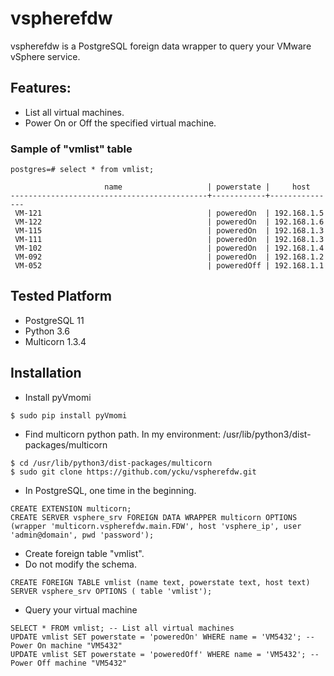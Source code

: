 # vspherefdw
vspherefdw is a PostgreSQL foreign data wrapper to query your VMware vSphere service.

## Features:
- List all virtual machines.
- Power On or Off the specified virtual machine.

### Sample of "vmlist" table
```
postgres=# select * from vmlist;

                     name                   | powerstate |     host
--------------------------------------------+------------+---------------
 VM-121                                     | poweredOn  | 192.168.1.5
 VM-122                                     | poweredOn  | 192.168.1.6
 VM-115                                     | poweredOn  | 192.168.1.3
 VM-111                                     | poweredOn  | 192.168.1.3
 VM-102                                     | poweredOn  | 192.168.1.4
 VM-092                                     | poweredOn  | 192.168.1.2
 VM-052                                     | poweredOff | 192.168.1.1
```
## Tested Platform
- PostgreSQL 11
- Python 3.6
- Multicorn 1.3.4

## Installation
- Install pyVmomi
```
$ sudo pip install pyVmomi
```

- Find multicorn python path. In my environment: /usr/lib/python3/dist-packages/multicorn
```
$ cd /usr/lib/python3/dist-packages/multicorn
$ sudo git clone https://github.com/ycku/vspherefdw.git
```

- In PostgreSQL, one time in the beginning.
```
CREATE EXTENSION multicorn;
CREATE SERVER vsphere_srv FOREIGN DATA WRAPPER multicorn OPTIONS (wrapper 'multicorn.vspherefdw.main.FDW', host 'vsphere_ip', user 'admin@domain', pwd 'password');
```

- Create foreign table "vmlist".
- Do not modify the schema.
```
CREATE FOREIGN TABLE vmlist (name text, powerstate text, host text) SERVER vsphere_srv OPTIONS ( table 'vmlist');
```
- Query your virtual machine
```
SELECT * FROM vmlist; -- List all virtual machines
UPDATE vmlist SET powerstate = 'poweredOn' WHERE name = 'VM5432'; -- Power On machine "VM5432"
UPDATE vmlist SET powerstate = 'poweredOff' WHERE name = 'VM5432'; -- Power Off machine "VM5432"
```
